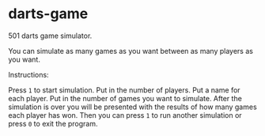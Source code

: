 # darts-game
501 darts game simulator.

You can simulate as many games as you want between as many players as you want.

Instructions:

Press `1` to start simulation. Put in the number of players. Put a name for each player. Put in the number of games you want to simulate.
After the simulation is over you will be presented with the results of how many games each player has won. 
Then you can press `1` to run another simulation or press `0` to exit the program.
